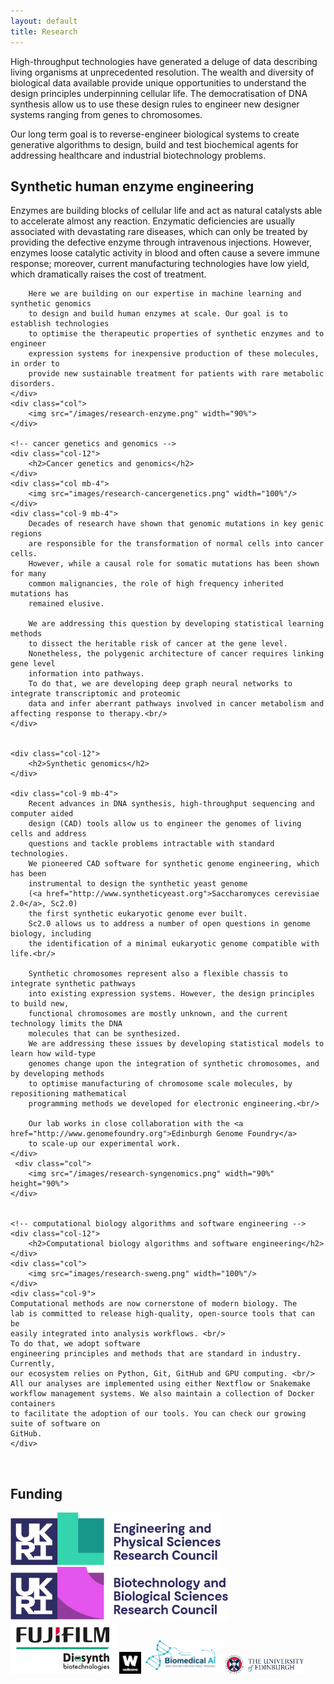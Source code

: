 ```yaml
---
layout: default
title: Research
---
```


High-throughput technologies have generated a deluge of data describing living
organisms at unprecedented resolution. The wealth and diversity of biological
data available provide unique opportunities to understand the design principles
underpinning cellular life. The democratisation of DNA synthesis allow us to use
these design rules to engineer new designer systems ranging from genes to
chromosomes.

Our long term goal is to reverse-engineer biological systems to create
generative algorithms to design, build and test biochemical agents for addressing
healthcare and industrial biotechnology problems.

<div class="row">
    <!-- rare diseases -->
    <div class="col-12">
        <h2>Synthetic human enzyme engineering</h2>
    </div>
    <div class="col-9 mb-4">
        Enzymes are building blocks of cellular life and act as natural catalysts able 
        to accelerate almost any reaction. Enzymatic deficiencies are usually associated 
        with devastating rare diseases, which can only be treated by providing 
        the defective enzyme through intravenous injections. However, enzymes loose 
        catalytic activity in blood and often cause a severe immune response; moreover,
        current manufacturing technologies have low yield, which dramatically raises the cost of 
        treatment.<br/>

        Here we are building on our expertise in machine learning and synthetic genomics 
        to design and build human enzymes at scale. Our goal is to establish technologies 
        to optimise the therapeutic properties of synthetic enzymes and to engineer 
        expression systems for inexpensive production of these molecules, in order to 
        provide new sustainable treatment for patients with rare metabolic disorders.
    </div>
    <div class="col">
        <img src="/images/research-enzyme.png" width="90%">
    </div>

    <!-- cancer genetics and genomics -->
    <div class="col-12">
        <h2>Cancer genetics and genomics</h2>
    </div>
    <div class="col mb-4">
        <img src="images/research-cancergenetics.png" width="100%"/>
    </div>
    <div class="col-9 mb-4">
        Decades of research have shown that genomic mutations in key genic regions 
        are responsible for the transformation of normal cells into cancer cells.
        However, while a causal role for somatic mutations has been shown for many 
        common malignancies, the role of high frequency inherited mutations has 
        remained elusive. 

        We are addressing this question by developing statistical learning methods
        to dissect the heritable risk of cancer at the gene level. 
        Nonetheless, the polygenic architecture of cancer requires linking gene level 
        information into pathways. 
        To do that, we are developing deep graph neural networks to integrate transcriptomic and proteomic 
        data and infer aberrant pathways involved in cancer metabolism and affecting response to therapy.<br/>
    </div>


    <div class="col-12">
        <h2>Synthetic genomics</h2>
    </div>
   
    <div class="col-9 mb-4">
        Recent advances in DNA synthesis, high-throughput sequencing and computer aided
        design (CAD) tools allow us to engineer the genomes of living cells and address 
        questions and tackle problems intractable with standard technologies. 
        We pioneered CAD software for synthetic genome engineering, which has been 
        instrumental to design the synthetic yeast genome 
        (<a href="http://www.syntheticyeast.org">Saccharomyces cerevisiae 2.0</a>, Sc2.0)
        the first synthetic eukaryotic genome ever built. 
        Sc2.0 allows us to address a number of open questions in genome biology, including 
        the identification of a minimal eukaryotic genome compatible with life.<br/>

        Synthetic chromosomes represent also a flexible chassis to integrate synthetic pathways
        into existing expression systems. However, the design principles to build new, 
        functional chromosomes are mostly unknown, and the current technology limits the DNA 
        molecules that can be synthesized. 
        We are addressing these issues by developing statistical models to learn how wild-type 
        genomes change upon the integration of synthetic chromosomes, and by developing methods
        to optimise manufacturing of chromosome scale molecules, by repositioning mathematical 
        programming methods we developed for electronic engineering.<br/>

        Our lab works in close collaboration with the <a href="http://www.genomefoundry.org">Edinburgh Genome Foundry</a>
        to scale-up our experimental work.
    </div>
     <div class="col">
        <img src="/images/research-syngenomics.png" width="90%" height="90%">
    </div>


    <!-- computational biology algorithms and software engineering -->
    <div class="col-12">
        <h2>Computational biology algorithms and software engineering</h2>
    </div>
    <div class="col">
        <img src="images/research-sweng.png" width="100%"/>
    </div>
    <div class="col-9">
    Computational methods are now cornerstone of modern biology. The
    lab is committed to release high-quality, open-source tools that can be
    easily integrated into analysis workflows. <br/>
    To do that, we adopt software
    engineering principles and methods that are standard in industry. Currently,
    our ecosystem relies on Python, Git, GitHub and GPU computing. <br/>
    All our analyses are implemented using either Nextflow or Snakemake
    workflow management systems. We also maintain a collection of Docker containers 
    to facilitate the adoption of our tools. You can check our growing suite of software on
    GitHub.
    </div>

</div>

<br/>
<h2>Funding</h2>
<img src="/images/logo-epsrc.png" height="84px"/> 
<img src="/images/logo-bbsrc.png" height="84px"/> 
<img src="/images/logo-fuji.png" height="84px"/> 
<img src="/images/logo-wellcome.png" width="7%"/> 
<img src="/images/logo-cdtai.png" width="25%"/>
<img src="/images/logo-uoe.png" width="25%"/> 
